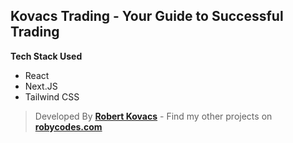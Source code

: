 ## Kovacs Trading - Your Guide to Successful Trading

**Tech Stack Used** 
 - React
 - Next.JS
 - Tailwind CSS

> Developed By **[Robert Kovacs](https://robycodes.com)** - Find my other projects on **[robycodes.com](https://robycodes.com)**
